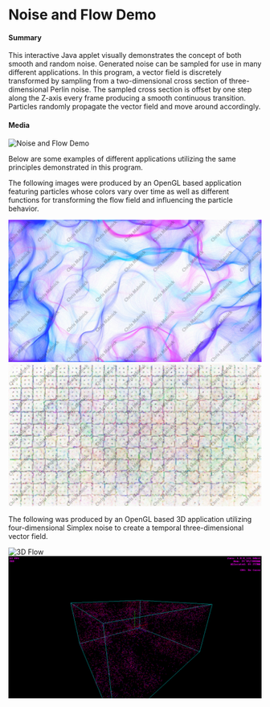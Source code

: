# **Noise and Flow Demo**

#### Summary

This interactive Java applet visually demonstrates the concept of both smooth and random noise. Generated noise can be sampled for use in many different applications. In this program, a vector field is discretely transformed by sampling from a two-dimensional cross section of three-dimensional Perlin noise. The sampled cross section is offset by one step along the Z-axis every frame producing a smooth continuous transition. Particles randomly propagate the vector field and move around accordingly.

#### Media

![Noise and Flow Demo](/Media/Noise_and_Flow_Demo.gif "Noise and Flow Demo")

Below are some examples of different applications utilizing the same principles demonstrated in this program.

The following images were produced by an OpenGL based application featuring particles whose colors vary over time as well as different functions for transforming the flow field and influencing the particle behavior.

![2D Flow](/Media/2D_Flow_1.png "2D Flow")
![2D Flow](/Media/2D_Flow_2.png "2D Flow")

The following was produced by an OpenGL based 3D application utilizing four-dimensional Simplex noise to create a temporal three-dimensional vector field.

![3D Flow](/Media/3D_Flow_1.gif "3D Flow")
![3D Flow](/Media/3D_Flow_2.png "3D Flow")

